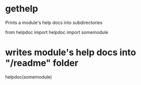 # gethelp
Prints a module's help docs into subdirectories

from helpdoc import helpdoc
import somemodule

# writes module's help docs into "/readme" folder
helpdoc(somemodule)

